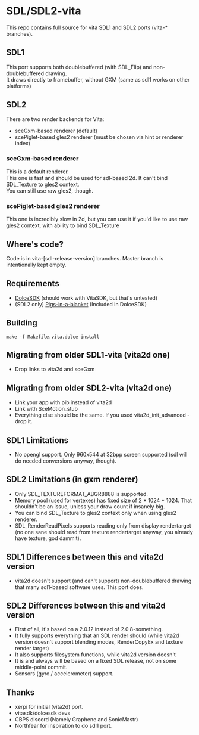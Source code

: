 # SDL/SDL2-vita

This repo contains full source for vita SDL1 and SDL2 ports (vita-* branches).

## SDL1

This port supports both doublebuffered (with SDL_Flip) and non-doublebuffered drawing.  
It draws directly to framebuffer, without GXM (same as sdl1 works on other platforms)

## SDL2

There are two render backends for Vita:  
* sceGxm-based renderer (default)
* scePiglet-based gles2 renderer (must be chosen via hint or renderer index)

### sceGxm-based renderer

This is a default renderer.  
This one is fast and should be used for sdl-based 2d. It can't bind SDL_Texture to gles2 context.  
You can still use raw gles2, though.

### scePiglet-based gles2 renderer

This one is incredibly slow in 2d, but you can use it if you'd like to use raw gles2 context, with ability to bind SDL_Texture


## Where's code?

Code is in vita-[sdl-release-version] branches. Master branch is intentionally kept empty.

## Requirements

* [DolceSDK](https://github.com/DolceSDK/doc) (should work with VitaSDK, but that's untested)
* (SDL2 only) [Pigs-in-a-blanket](https://github.com/SonicMastr/Pigs-In-A-Blanket) (Included in DolceSDK)

## Building

`make -f Makefile.vita.dolce install`

## Migrating from older SDL1-vita (vita2d one)
* Drop links to vita2d and sceGxm

## Migrating from older SDL2-vita (vita2d one)
* Link your app with pib instead of vita2d
* Link with SceMotion_stub
* Everything else should be the same. If you used vita2d_init_advanced - drop it.

## SDL1 Limitations

* No opengl support. Only 960x544 at 32bpp screen supported (sdl will do needed conversions anyway, though).

## SDL2 Limitations (in gxm renderer)

* Only SDL_TEXTUREFORMAT_ABGR8888 is supported.
* Memory pool (used for vertexes) has fixed size of 2 * 1024 * 1024. That shouldn't be an issue, unless your draw count if insanely big.
* You can bind SDL_Texture to gles2 context only when using gles2 renderer.
* SDL_RenderReadPixels supports reading only from display rendertarget (no one sane should read from texture rendertarget anyway, you already have texture, god dammit).

## SDL1 Differences between this and vita2d version

* vita2d doesn't support (and can't support) non-doublebuffered drawing that many sdl1-based software uses. This port does.

## SDL2 Differences between this and vita2d version

* First of all, it's based on a 2.0.12 instead of 2.0.8-something.
* It fully supports everything that an SDL render should (while vita2d version doesn't support blending modes, RenderCopyEx and texture render target)
* It also supports filesystem functions, while vita2d version doesn't
* It is and always will be based on a fixed SDL release, not on some middle-point commit.
* Sensors (gyro / accelerometer) support.

## Thanks
* xerpi for initial (vita2d) port.
* vitasdk/dolcesdk devs
* CBPS discord (Namely Graphene and SonicMastr)
* Northfear for inspiration to do sdl1 port.